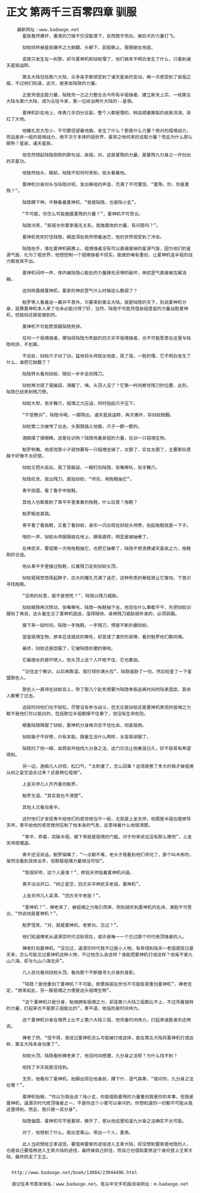 # 正文 第两千三百零四章 驯服
        最新网址：www.badaoge.net
          星辰轰然爆开，垂落的刀锋不仅没能落下，反而脱手而出，被巨大的力量打飞。
      
          狱蛟同样被星辰爆开之力掀翻，头朝下，屁股朝上，狠狠砸在地底。
      
          变故只发生在一刹那，却令夏神机和狱蛟懵了，他们根本不明白发生了什么，只看到诸天星辰运转。
      
          第五大陆包括第六大陆，众多高手都感受到了诸天星辰的变动，再一次感受到了辰祖之威，不过他们知道，这次，是来自陆隐的力量。
      
          正是凭借这股力量，陆隐凭一己之力整合古今所有半祖强者，建立新天上宗，一统第五大陆与第六大陆，成为古往今来，第一位统治两片大陆的--星使。
      
          夏神机趴在地上，体表几乎四分五裂，整个人都是懵的，鲜血顺着撕裂的皮肤流淌，染红了大地。
      
          他瞳孔忽大忽小，不可置信望着地面，发生了什么？那是什么力量？绝对的祖境战力，而且是非一般的祖境战力，绝不次于本体的祖世界，废弃之地何来的这股力量？而且为什么那么眼熟？星辰，诸天星辰。
      
          他忽然想起陆隐刚刚的那句话，辰祖，对，这是夏殇的力量，是夏殇九分身之一开创出的天星功。
      
          他陡然抬头，眼前，陆隐不知何时来到，低头看着他。
      
          夏神机分身仰头与陆隐对视，发出嘶哑的声音，充满了不可置信，“夏殇，你，你是夏殇？”。
      
          陆隐蹲下神，平静看着夏神机，“我是陆隐，也是陆小玄”。
      
          “不可能，你怎么可能施展夏殇的力量？”，夏神机不可思议。
      
          陆隐冷笑，“辰祖与你夏家毫无关系，我施展他的力量，有问题吗？”。
      
          夏神机死死盯住陆隐，眼底深处依然带着迷茫，他的世界观受到了冲击。
      
          陆隐抬手，落在夏神机肩膀上，祖境强者没有可以直接废掉的星源气旋，因为他们的星源气旋，化为了祖世界，他想控制一个祖境强者不现实，能做的唯有重创，让夏神机连半祖的战力都发挥不出。
      
          夏神机闷哼一声，体内被陆隐心脏处的力量肆无忌惮的破坏，神武罡气直接被瓦解消融。
      
          这同样震撼夏神机，夏家的神武罡气什么时候这么脆弱了？
      
          魁罗等人看着这一幕并不意外，只要来到第五大陆，就是陆隐的天下，别说夏神机分身，就算夏神机本人来了也未必能讨得了好，当然，陆隐不可能凭借辰祖遗留的力量战胜夏神机，但抵挡还是能做到的。
      
          夏神机不可能愿意跟陆隐死拼。
      
          任何一个祖境强者，哪怕视陆隐为死敌的四方天平祖境强者，也不可能愿意在这里与陆隐死拼，不划算。
      
          不远处，狱蛟爪子动了动，猛地将头颅拔出地底，晃了晃，一脸的懵，它不明白发生了什么，谁把它掀翻了？
      
          陆隐转头看向狱蛟，随后一步步走向残刀。
      
          狱蛟再次晃了晃脑袋，清醒了，咦，头顶人没了？它第一时间察觉残刀的位置，此刻，陆隐已经来到残刀旁。
      
          狱蛟大怒，张牙舞爪，祖境之力压迫，同时抬起爪子压下。
      
          “不受教训”，陆隐冷喝，一脚跨出，诸天星辰运转，再次爆开，将狱蛟掀翻。
      
          狱蛟第二次被甩了出去，头狠狠插入地面，爪子一颤一颤的。
      
          酒痴揉了揉眼睛，这是在训狗？陆隐凭着辰祖的力量，在训一只祖境生物。
      
          魁罗咧嘴，他感觉那小子就快要有一只祖境坐骑了，太狠了，实在太狠了，主要那玩意脑子好像不太好使。
      
          狱蛟又把头拔出，晃了晃脑袋，一眼盯向陆隐，张嘴嘶吼，张牙舞爪。
      
          陆隐叹息，拔出残刀，直指狱蛟，“师兄，用拖鞋抽它”。
      
          青平挑眉，看了看手中拖鞋。
      
          其他人也都看到了青平手里拿着的拖鞋，什么玩意？拖鞋？
      
          魁罗眼皮直跳。
      
          青平看了看拖鞋，又看了看狱蛟，身形一闪出现在狱蛟头颅旁，抬起拖鞋就是一下子。
      
          啪的一声，狱蛟头颅狠狠砸在地上，眼珠直转，明显是被抽晕了。
      
          在神武天，雾祖第一次用拖鞋抽它，也把它抽晕了，陆隐不想浪费诸天星辰之力，拖鞋刚好合适。
      
          他从青平手里接过拖鞋，扛着残刀走到狱蛟头顶。
      
          狱蛟晃晃悠悠扬起脖子，巨大的瞳孔充满了迷茫，这种熟悉的晕眩感让它害怕，下意识寻找拖鞋。
      
          “没用的玩意，是不是想死？”，陆隐以残刀威胁。
      
          狱蛟眼珠再次转动，张嘴嘶吼，陆隐一拖鞋抽下去，他现在什么事都不干，先把狱蛟训服帖了再说，这头畜生见了夏神机就逃，溜得贼快，谁用残刀威胁就听谁的，必须驯服。
      
          接下来一段时间，陆隐一手拖鞋，一手残刀，愣是不断折磨狱蛟。
      
          堂堂祖境生物，原本应该威武的嘶吼，却变成了凄厉的哀嚎，看的魁罗他们都同情。
      
          最终，狱蛟还是臣服了，它被陆隐折磨的够呛。
      
          它最擅长的是吓唬人，但头顶上这个人吓唬不住，它也委屈。
      
          “记住这个教训，以后再敢溜，我打得你满头包”，陆隐威胁了一句，然后检查了一下星盟那些人。
      
          那些人一直待在狱蛟背上，除了那几个赴死想要为陆隐争取逃离时间的陆家遗臣，其余人都晕了过去。
      
          这段时间他们也不轻松，尽管没有参与战斗，但无论是狱蛟还是夏神机表现的祖境之力都不是他们可以抵抗的，包括那位半祖都撑不住晕了，但没有生命危险。
      
          眼看陆隐降服了狱蛟，夏神机分身再次忍不住吐血，彻底栽倒。
      
          狱蛟脑子不好使，只有本能，跟畜生没什么两样，太容易驯服了。
      
          陆隐扫了他一眼，自顾自开始找九分身之法，这门功法让他垂涎已久，好不容易有希望得到。
      
          另一边，酒痴几人对视，松口气，“太刺激了，怎么回事？这得是惹了多大的祸才被祖境从树之星空追杀过来？还是两位祖境”。
      
          上圣天师几人齐齐看向魁罗。
      
          魁罗无语，“其实我也不清楚”。
      
          其他人又看向青平。
      
          这时他们才发现青平给他们的感觉相当不一般，尤其是上圣天师，他既是半祖也是原阵天师，青平给他的感觉竟然压制了他本身的气息，这意味着什么他很清楚。
      
          “青平，恭喜，突破半祖，接下来就是祖境的门槛，对于你来说远没有那么难吧”，上圣天师感慨道。
      
          青平还没说话，魁罗插嘴了，“一点都不难，老头子我看到他们师兄了，那个叫木邪的，虽然没看到具体出手，但那股祖境力量相当可怕”。
      
          “我很好奇，这个人是谁？”，修铭天师指着夏神机问道。
      
          青平淡淡开口，“树之星空，四方天平神武天老祖，夏神机”。
      
          上圣天师几人呆滞，“四方天平老祖？”。
      
          “夏神机？”，禅老来了，被祖境之力吸引而来，刚到就听到夏神机的名讳，满脸不可思议，“你说他是夏神机？”。
      
          魁罗怪笑，“对，就是夏神机，老家伙，见过？”。
      
          他们知道禅老从道源宗时代活到现在，或许是唯一一个见过那个时代绝顶强者的人。
      
          禅老盯向夏神机，“没见过，道源宗时代我不过是小人物，有幸得到陆天一老祖提拔已是天幸，怎么可能见过夏神机这种人物，不过他怎么会这样？谁能把夏神机打成这样？他虽不是九山八海，却与九山八海无异”。
      
          几人目光看向狱蛟头顶，看向那个不断搜寻九分身的身影。
      
          “陆隐？是他重创了夏神机？不可能，即便辰祖在世也不可能轻易重创夏神机”，禅老否定，“原来如此，另一股祖境之力便是这头祖境生物”。
      
          “这个夏神机只是分身，勉强拥有祖境之力，却连第六大陆三祖都比不上，不过凭着独特的力量，打起来也不是那三祖能比的”，青平道，他指的是时间伟力。
      
          这个夏神机分身在境界上比不上第六大陆三祖，但凭着时间伟力，打起来谁胜谁负还两说。
      
          禅老了然，“怪不得，我说过夏神机怎么可能被打成这样，能在第五大陆将夏神机打成这样，第五大陆本身也废了”。
      
          狱蛟头顶，陆隐看到禅老来了，他没时间搭理，九分身之法呢？为什么找不到？
      
          他找了半天就是没找到。
      
          无奈，他看向了夏神机，抬脚出现在他身前，蹲下什，语气森寒，“我问你，九分身之法在哪？”。
      
          夏神机抬眼，“你以为我会说？陆小玄，你能借助夏殇的力量重创我是你的本事，但我是夏神机，道源宗时代绝顶强者之一，不是你这个小辈可以审问的，你想知道的一切都不可能从我这里得到，而且，我只是一具分身”。
      
          陆隐皱眉，夏神机可不是夏邢，棘手了，想从他这里知道九分身之法确实不太可能。
      
          对了，他想到了什么，取出至尊山，带出一个人，夏原。
      
          此人当初想给王家送信，要借用雷家的途径进入王家大陆，却没想到雷家是地隐的人，也是自己要借用进入王家大陆的途径，最终被自己抓住，而自己也借助夏原这个身份登上王家大陆，最终抓走了王正。
      
      
      http://www.badaoge.net/book/13084/23044496.html
      
      请记住本书首发域名：www.badaoge.net。笔尖中文手机版阅读网址：m.badaoge.net